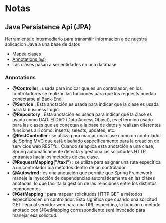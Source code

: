 # Notas

## Java Persistence Api (JPA)

Herramienta o intermediario para transmitir informacion
a de nuestra aplicacion Java a una base de datos

* Mapea clases
* [Annotations (@)](#annotations)
* Las clases pasan a ser entidades en una database

### Annotations

* **@Controller** : usada para indicar que es un controlador;
  en los controladores se realizan las funciones para que
  los requests puedan conectarse al Back-End.
* **@Service** : Esta anotación es usada para indicar
  que la clase es usada para la business Logic.
* **@Repository** : Esta anotación es usada para indicar
  que la clase es usada como DAO.
  El DAO (Data Access Object), es el termino usado para las
  clases que se conectan a la base de datos y
  realizan diferentes funciones allí como:
  inserts, selects, updates, etc.
* **@RestController** : se utiliza para marcar una
clase como un controlador de Spring MVC que está
diseñado específicamente para la creación de servicios
web RESTful. Cuando se aplica esta anotación a una
clase, Spring automáticamente detecta y
gestiona las solicitudes HTTP entrantes hacia
los métodos de esa clase.
* **@RequestMapping("/taxi")** : se utiliza para asignar
una ruta específica a un controlador o a métodos
dentro de un controlador.
* **@Autowired** : es una anotación que permite
que Spring Framework maneje la inyección de
dependencias automáticamente en las clases
anotadas, lo que facilita la gestión de las
relaciones entre los distintos componentes
* **@GetMapping** : para mapear solicitudes
HTTP GET a métodos específicos en un controlador.
Esto significa que cuando una solicitud GET
llega al servidor web para una URL específica,
la función o método anotado con @GetMapping
correspondiente será invocado para manejar esa solicitud.